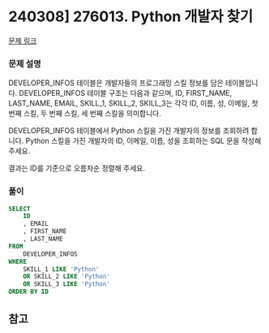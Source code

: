 # 240308] 276013. Python 개발자 찾기

[문제 링크](https://school.programmers.co.kr/learn/courses/30/lessons/276013)

### 문제 설명
DEVELOPER_INFOS 테이블은 개발자들의 프로그래밍 스킬 정보를 담은 테이블입니다. DEVELOPER_INFOS 테이블 구조는 다음과 같으며, ID, FIRST_NAME, LAST_NAME, EMAIL, SKILL_1, SKILL_2, SKILL_3는 각각 ID, 이름, 성, 이메일, 첫 번째 스킬, 두 번째 스킬, 세 번째 스킬을 의미합니다.  

DEVELOPER_INFOS 테이블에서 Python 스킬을 가진 개발자의 정보를 조회하려 합니다. Python 스킬을 가진 개발자의 ID, 이메일, 이름, 성을 조회하는 SQL 문을 작성해 주세요.  

결과는 ID를 기준으로 오름차순 정렬해 주세요.  

### 풀이
```sql
SELECT
    ID
    , EMAIL
    , FIRST_NAME
    , LAST_NAME
FROM
    DEVELOPER_INFOS
WHERE
    SKILL_1 LIKE 'Python'
    OR SKILL_2 LIKE 'Python'
    OR SKILL_3 LIKE 'Python'
ORDER BY ID
```

## 참고
